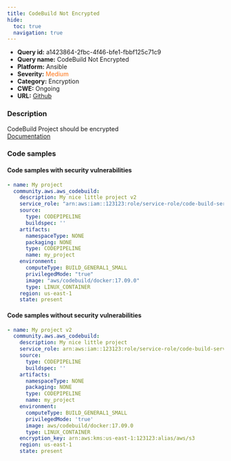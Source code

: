 ```yaml
---
title: CodeBuild Not Encrypted
hide:
  toc: true
  navigation: true
---
```


<style>
  .highlight .hll {
    background-color: #ff171742;
  }
  .md-content {
    max-width: 1100px;
    margin: 0 auto;
  }
</style>

-   **Query id:** a1423864-2fbc-4f46-bfe1-fbbf125c71c9
-   **Query name:** CodeBuild Not Encrypted
-   **Platform:** Ansible
-   **Severity:** <span style="color:#ff7213">Medium</span>
-   **Category:** Encryption
-   **CWE:** Ongoing
-   **URL:** [Github](https://github.com/Checkmarx/kics/tree/master/assets/queries/ansible/aws/codebuild_not_encrypted)

### Description
CodeBuild Project should be encrypted<br>
[Documentation](https://docs.ansible.com/ansible/latest/collections/community/aws/aws_codebuild_module.html)

### Code samples
#### Code samples with security vulnerabilities
```yaml title="Positive test num. 1 - yaml file" hl_lines="2"
- name: My project
  community.aws.aws_codebuild:
    description: My nice little project v2
    service_role: "arn:aws:iam::123123:role/service-role/code-build-service-role"
    source:
      type: CODEPIPELINE
      buildspec: ''
    artifacts:
      namespaceType: NONE
      packaging: NONE
      type: CODEPIPELINE
      name: my_project
    environment:
      computeType: BUILD_GENERAL1_SMALL
      privilegedMode: "true"
      image: "aws/codebuild/docker:17.09.0"
      type: LINUX_CONTAINER
    region: us-east-1
    state: present

```


#### Code samples without security vulnerabilities
```yaml title="Negative test num. 1 - yaml file"
- name: My project v2
  community.aws.aws_codebuild:
    description: My nice little project
    service_role: arn:aws:iam::123123:role/service-role/code-build-service-role
    source:
      type: CODEPIPELINE
      buildspec: ''
    artifacts:
      namespaceType: NONE
      packaging: NONE
      type: CODEPIPELINE
      name: my_project
    environment:
      computeType: BUILD_GENERAL1_SMALL
      privilegedMode: 'true'
      image: aws/codebuild/docker:17.09.0
      type: LINUX_CONTAINER
    encryption_key: arn:aws:kms:us-east-1:123123:alias/aws/s3
    region: us-east-1
    state: present

```
